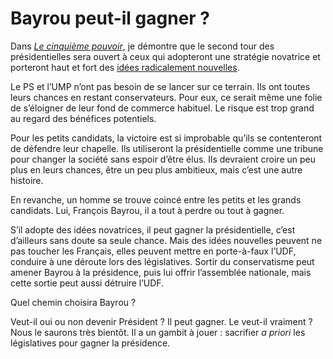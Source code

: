 # Bayrou peut-il gagner ?

Dans [*Le cinquième pouvoir*](https://tcrouzet.com/le-cinquieme-pouvoir/), je démontre que le second tour des présidentielles sera ouvert à ceux qui adopteront une stratégie novatrice et porteront haut et fort des [idées radicalement nouvelles](https://tcrouzet.com/2006/11/06/troisieme-voie-en-image/).

Le PS et l’UMP n’ont pas besoin de se lancer sur ce terrain. Ils ont toutes leurs chances en restant conservateurs. Pour eux, ce serait même une folie de s’éloigner de leur fond de commerce habituel. Le risque est trop grand au regard des bénéfices potentiels.

Pour les petits candidats, la victoire est si improbable qu’ils se contenteront de défendre leur chapelle. Ils utiliseront la présidentielle comme une tribune pour changer la société sans espoir d’être élus. Ils devraient croire un peu plus en leurs chances, être un peu plus ambitieux, mais c’est une autre histoire.

En revanche, un homme se trouve coincé entre les petits et les grands candidats. Lui, François Bayrou, il a tout à perdre ou tout à gagner.

S’il adopte des idées novatrices, il peut gagner la présidentielle, c’est d’ailleurs sans doute sa seule chance. Mais des idées nouvelles peuvent ne pas toucher les Français, elles peuvent mettre en porte-à-faux l’UDF, conduire à une déroute lors des législatives. Sortir du conservatisme peut amener Bayrou à la présidence, puis lui offrir l’assemblée nationale, mais cette sortie peut aussi détruire l’UDF.

Quel chemin choisira Bayrou ?

Veut-il oui ou non devenir Président ? Il peut gagner. Le veut-il vraiment ? Nous le saurons très bientôt. Il a un gambit à jouer : sacrifier *a priori* les législatives pour gagner la présidence.